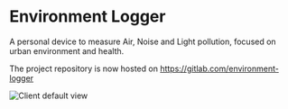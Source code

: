 # Environment Logger
A personal device to measure Air, Noise and Light pollution, focused on urban environment and health.

The project repository is now hosted on https://gitlab.com/environment-logger

![Client default view](img/DefaultView.png)
